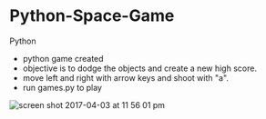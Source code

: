 # Python-Space-Game
Python

* python game created <br />
* objective is to dodge the objects and create a new high score. <br />
* move left and right with arrow keys and shoot with "a". <br />
* run games.py to play

![screen shot 2017-04-03 at 11 56 01 pm](https://cloud.githubusercontent.com/assets/26268228/24640950/510d71c4-18c9-11e7-8a9d-50ee1fd255f0.png)
